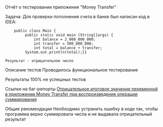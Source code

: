Отчёт о тестировании приложения "Money Transfer"

Задача:
Для проверки пополнения счета в банке был написан код в IDEA:

        public class Main {
             public static void main (String[]args) {
                 int balance = 2_000_000_000;
                 int transfer = 500_000_000;
                 int total = balance + transfer;
             System.out.println(total);}}
    
    Результат - отрицательное число


  


Описание тестов
Проводилось функциональное тестирование

Результаты
100% не успешных тестов

Ссылки на баг-репорты
[Отрицательное итоговое значение переменной в приложении Money Transfer при воспроизведения операции суммирования](https://github.com/KhazovaLyubov/-Zadacha2.1/issues/1)

Общие рекомендации
Необходимо устранить ошибку в коде так, чтобы программа верно суммировала числа и не выдавала отрицательный результат
